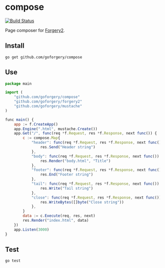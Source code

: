 # compose

[![Build Status](https://secure.travis-ci.org/goforgery/compose.png?branch=master)](http://travis-ci.org/goforgery/compose)

Page composer for [Forgery2](https://github.com/goforgery/forgery2).

## Install

	go get github.com/goforgery/compose

## Use

```javascript
package main

import (
	"github.com/goforgery/compose"
	"github.com/goforgery/forgery2"
	"github.com/goforgery/mustache"
)

func main() {
	app := f.CreateApp()
	app.Engine(".html", mustache.Create())
	app.Get("/", func(req *f.Request, res *f.Response, next func()) {
		c := compose.Map{
			"header": func(req *f.Request, res *f.Response, next func()) {
				res.Send("Header string")
			},
			"body": func(req *f.Request, res *f.Response, next func()) {
				res.Render("body.html", "Title")
			},
			"footer": func(req *f.Request, res *f.Response, next func()) {
				res.End("Footer string")
			},
			"tail": func(req *f.Request, res *f.Response, next func()) {
				res.Write("Tail string")
			},
			"close": func(req *f.Request, res *f.Response, next func()) {
				res.WriteBytes([]byte("Close string"))
			},
		}
		data := c.Execute(req, res, next)
		res.Render("index.html", data)
	})
	app.Listen(3000)
}
```

## Test

    go test
